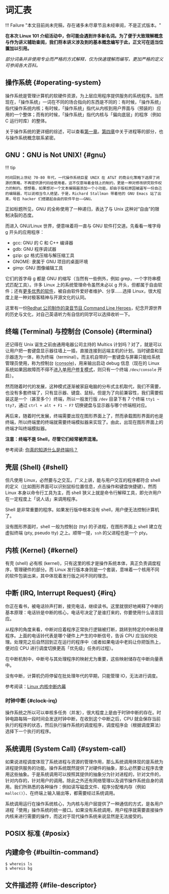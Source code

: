 # 词汇表

!!! Failure "本文目前尚未完稿，存在诸多未尽章节且未经审阅，不是正式版本。"

**在本次 Linux 101 介绍活动中，你可能会遇到许多新名词。为了便于大致理解概念与作为讲义辅助查阅，我们将本讲义涉及到的基本概念编写于此，正文可在适当位置加以引用。**

*部分词条并非使用专业而严格的方式解释，仅为快速理解而编写，更加严格的定义可参阅各大百科。*

## 操作系统 {#operating-system}

操作系统是管理计算机的软硬件资源，为上层应用程序提供服务的系统程序。当然现在，「操作系统」一词在不同的场合指向的东西是不同的：有时候，「操作系统」指代操作系统内核；有时候，「操作系统」指代从内核到用户界面与（预装的）应用的一个整体；而有的时候，「操作系统」指代内核与「偏向底层」的程序（例如 C 运行时库）的整体。

关于操作系统的更详细的综述，可以查看[第一章](../Ch01/index.md)。[第四章](../Ch04/index.md)中关于进程等的部分，也与操作系统概念联系紧密。

## GNU：GNU is Not UNIX! {#gnu}

!!! tip 

    时间回到上世纪 70-80 年代，一代操作系统巨星 UNIX 在 AT&T 的商业化策略下选择了闭源的策略，不再提供源代码给使用者。这不仅意味着金钱上的制约，更是一种对修改研究软件权力的制约。想想看，如果想对一个文本编辑器添加一个小功能，却由于版权原因被逼写一份自己的编辑器，可以说相当令人绝望。于是，Richard Stallman 带着他的 GNU Emacs 站了出来，号召 hacker 们搭建起自由的软件平台——GNU。

正如标题所见，GNU 的全称使用了一种递归，表达了与 Unix 这种对“自由”的限制决裂的态度。

而进入 GNU/Linux 世界，便意味着将一直与 GNU 软件打交道。先看看一堆字母 g 开头的应用程序：

- gcc: GNU 的 C 和 C++ 编译器
- gdb: GNU 程序调试器
- gzip: gz 格式压缩与解压缩工具
- GNOME: 隶属于 GNU 项目的桌面环境
- gimp: GNU 图像编辑工具

它们的首字母 g 都是 GNU 的缩写（当然有一些例外，例如 grep，一个字符串模式匹配工具）。许多 Linux 上的系统管理命令虽然未必以 g 开头，但都属于自由软件；还有[更多优秀的软件](https://www.gnu.org/software/)，被自由软件爱好者维护、分享……选择 Linux，很大程度上是一种对极客精神与开源文化的认同。

这里有一份[Redhat 公司制作的录音节目 Command Line Heroes](https://www.redhat.com/en/command-line-heroes)，纪念开源世界的历史与文化，对自己英语听力有自信的同学可以选择收听一下。

## 终端 (Terminal) 与控制台 (Console) {#terminal}

还记得在 Unix 诞生之前由通用电器公司主持的 Multics 计划吗？对了，就是可以让用户把一套键盘显示器往墙上一插，直接连接到远端主机的计划。当时键盘和显示器连为一体，称为终端（terminal）。而主机自带的一套键盘与屏幕只能给系统管理员使用，称为控制台 (<abbr title="con- 表强调，-sol 整体，词源同 solid —— 即构成一个整体，整体控制的工具。">console</abbr>)，用来输出启动 debug 信息（现在的 Linux 系统如果因故障而不得不<abbr title="telinit 1">进入单用户修复模式</abbr>，则只有一个终端 `/dev/console` 开启）。

然而随着时代的发展，这种模式逐渐被家庭电脑的分布式主机取代，我们不需要，也没有多套终端了，只有显示器、键盘、鼠标。但是为了向前兼容性，我们需要假装这是一个（甚至多个）终端，所以一般发行版 `/dev` 目录下有 7 个终端 `tty1 ~ tty7`，通过 `ctrl + alt + F1 ~ F7` 切换键盘与显示器与哪个终端相对应。

再后来，随着时代发展，终端需要出现在图形界面上了，然而承载图形界面的也是终端，所以终端里的终端就需要终端模拟器来实现了。由此，出现在图形界面上的终端才叫终端模拟器。

**注意：终端不是 Shell，尽管它们经常被弄混淆。**

参考阅读: [你真的知道什么是终端吗？](https://www.linuxdashen.com/%E4%BD%A0%E7%9C%9F%E7%9A%84%E7%9F%A5%E9%81%93%E4%BB%80%E4%B9%88%E6%98%AF%E7%BB%88%E7%AB%AF%E5%90%97%EF%BC%9F)

## 壳层 (Shell) {#shell}

但凡使用 Linux，必然要与之交互。广义上讲，能与用户交互的程序都符合 shell 的定义（比如图形界面可以识别鼠标位置信息，点击操作和键盘快捷键）。然而 Linux 本身以命令行工具为主，而 shell 狭义上就是命令行解释工具，即允许用户在一定程度上「说人话」来调用程序。

Shell 是非常重要的程序。如果发行版中根本没有 shell，用户便无法控制计算机了。

没有图形界面时，shell 一般为控制台 (tty) 的子进程，在图形界面上 shell 建立在虚拟终端 (pty, pseudo tty) 之上。顺带一提，`ssh` 的父进程也是一个 pty。

## 内核 (Kernel) {#kernel}

有壳 (shell) 必有核 (kernel)，只有这里的核才是操作系统本体，真正负责调度程序，管理硬件的部分。而 Linux 发行版本身则是一个套装，意味着一个核用不同的软件包装出来，其中体现着发行版之间不同的理念。

## 中断 (IRQ, Interrupt Request) {#irq}

你正在看书，被电话铃声打断，接完电话，继续读书。这里就很好地阐释了中断的基本原理：电话铃是中断的核心，电话号决定了是谁打来的，你要使用什么语言回应。

从程序的角度来看，中断对应着程序正常执行逻辑被打断，跳转到特定的中断处理程序。上面的电话铃代表是哪个硬件上产生的中断信号，告诉 CPU 应当如何处理。处理完之后自然回到正在运行的程序中（或者如果电话中老妈让你把饭热上，便对应 CPU 进行调度切换更高「优先级」任务的过程）。

在中断机制中，中断号与其处理程序的映射尤为重要，这些映射储存在中断向量表中。

没有中断，计算机仍将停留在批处理年代的早期，只能管理 IO，无法进行调度。

参考阅读：[Linux 内核中断内幕](https://www.ibm.com/developerworks/cn/linux/l-cn-linuxkernelint/index.html)

### 时钟中断 {#clock-irq}

操作系统之所以可以单核多任务（并发），很大程度上是由于时钟中断的存在。时钟电路每隔一段时间会发送时钟中断，在收到这个中断之后，CPU 就会保存当前执行的程序的状态，然后执行操作系统的调度程序，调度程序会（根据调度算法）选择下一个执行的程序。

## 系统调用 (System Call) {#system-call}

如果说进程调度体现了系统进程与资源的管理作用，那么系统调用体现的是系统为进程提供服务的功能。操作系统既然提供了对硬件的抽象，那么必然要让程序去使用这些抽象。于是系统调用可以按照其提供的抽象分为针对进程的，针对文件的，针对内存的，针对用户的调用。除此之外还有网络管理以及调节操作系统自身的调用。我们所熟悉的各种操作：例如读写磁盘文件、程序分配堆内存（例如 `malloc()`）、在终端上输入输出等，都需要经过系统调用。

系统调用运行在操作系统核心，为内核与用户层提供了一种通信的方式，是各用户进程「使用」操作系统的统一接口。如果没有系统调用，用户程序就需要直接操作内核来进行需要的操作，而这对于现代操作系统来说显然是无法接受的。

## POSIX 标准 {#posix}

## 内建命令 {#builtin-command}

```shell
$ whereis ls
$ whereis bg
```

## 文件描述符 {#file-descriptor}

